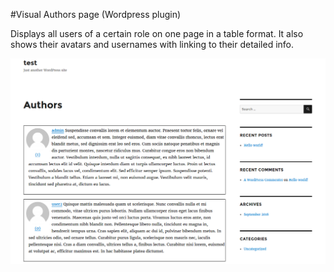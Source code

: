 #Visual Authors page (Wordpress plugin)

Displays all users of a certain role on one page in a table format. It also shows their avatars and usernames with linking to their detailed info.

![Sample](screenshot-3.png)
